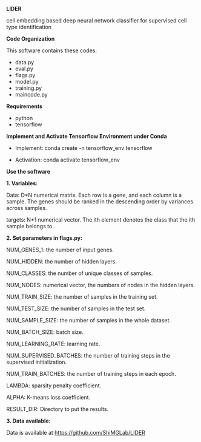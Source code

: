 **LIDER**

cell embedding based deep neural network classifier for supervised cell type identification 

**Code Organization**

This software contains these codes:

- data.py
- eval.py
- flags.py
- model.py
- training.py
- maincode.py

**Requirements**

- python
- tensorflow

**Implement and Activate Tensorflow Environment under Conda**

- Implement:
conda create -n tensorflow_env tensorflow

- Activation:
conda activate tensorflow_env

**Use the software**

**1. Variables:**

  Data: D*N numerical matrix. Each row is a gene, and each column is a sample. The genes should be ranked in the descending order by variances across samples.

  targets: N*1 numerical vector. The ith element denotes the class that the ith sample belongs to.

**2. Set parameters in flags.py:**

  NUM_GENES_1: the number of input genes. 

  NUM_HIDDEN: the number of hidden layers.

  NUM_CLASSES: the number of unique classes of samples.

  NUM_NODES: numerical vector, the numbers of nodes in the hidden layers.

  NUM_TRAIN_SIZE: the number of samples in the training set.

  NUM_TEST_SIZE: the number of samples in the test set.

  NUM_SAMPLE_SIZE: the number of samples in the whole dataset.

  NUM_BATCH_SIZE: batch size.

  NUM_LEARNING_RATE: learning rate.

  NUM_SUPERVISED_BATCHES: the number of training steps in the supervised initialization.

  NUM_TRAIN_BATCHES: the number of training steps in each epoch.

  LAMBDA: sparsity penalty coefficient.

  ALPHA: K-means loss coefficient.

  RESULT_DIR: Directory to put the results.

**3. Data available:**

Data is available at https://github.com/ShiMGLab/LIDER

